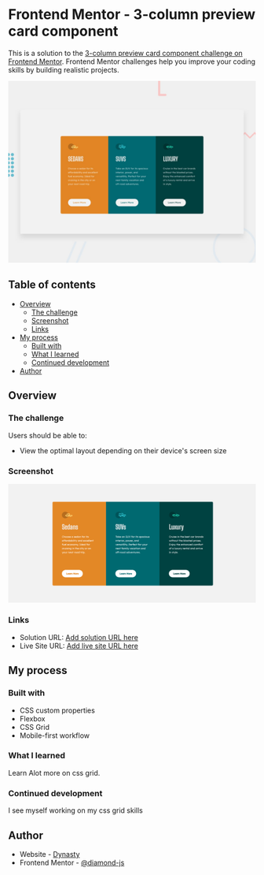 # Frontend Mentor - 3-column preview card component

This is a solution to the [3-column preview card component challenge on Frontend Mentor](https://www.frontendmentor.io/challenges/3column-preview-card-component-pH92eAR2-). Frontend Mentor challenges help you improve your coding skills by building realistic projects. 

![Design preview for the 3-column preview card component coding challenge](./design/desktop-preview.jpg)


## Table of contents

- [Overview](#overview)
  - [The challenge](#the-challenge)
  - [Screenshot](#screenshot)
  - [Links](#links)
- [My process](#my-process)
  - [Built with](#built-with)
  - [What I learned](#what-i-learned)
  - [Continued development](#continued-development)
- [Author](#author)

## Overview

### The challenge

Users should be able to:

- View the optimal layout depending on their device's screen size

### Screenshot

![](./solution/screenshot.png)


### Links

- Solution URL: [Add solution URL here](https://your-solution-url.com)
- Live Site URL: [Add live site URL here](https://jovial-aryabhata-77d3b8.netlify.app/solutions/3-column-preview-card-component-main/index.html)

## My process

### Built with

- CSS custom properties
- Flexbox
- CSS Grid
- Mobile-first workflow


### What I learned

Learn Alot more on css grid.

### Continued development

I see myself working on my css grid skills


## Author

- Website - [Dynasty](https://jovial-aryabhata-77d3b8.netlify.app/)
- Frontend Mentor - [@diamond-js](https://www.frontendmentor.io/profile/diamond-js)